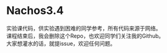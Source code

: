 # Nachos3.4
实验课代码，供实验遇到困难的同学参考，所有代码来源于网络。     
课程结束后，我会删除这个Repo，也欢迎同学们关注我的Github。  
大家想灌水的话，就提issue，欢迎任何问题。  
